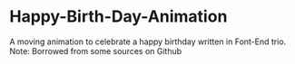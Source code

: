 # Happy-Birth-Day-Animation
A moving animation to celebrate a happy birthday written in Font-End trio. Note: Borrowed from some sources on Github
